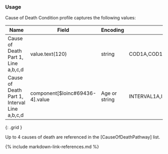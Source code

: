 ### Usage

Cause of Death Condition profile captures the following values:


| **Name** |  **Field**   |  **Encoding**  |  **IJE Field Name(s)**  |
| ---------------| ------------------------ | ------------- | ------------------- |
| Cause of Death Part 1, Line a,b,c,d   |     value.text(120)  | string | COD1A,COD1B,COD1C,COD1D  |
| Cause of Death Part 1, Interval Line a,b,c,d  | component[$loinc#69436-4].value  |Age or string | INTERVAL1A,INTERVAL1B,INTERVAL1C,INTERVAL1D  |
{: .grid }

Up to 4 causes of death are referenced in the [CauseOfDeathPathway] list.




{% include markdown-link-references.md %}
